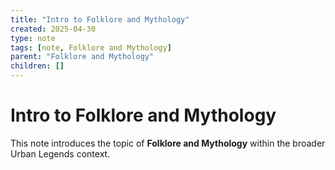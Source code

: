 ```yaml
---
title: "Intro to Folklore and Mythology"
created: 2025-04-30
type: note
tags: [note, Folklore and Mythology]
parent: "Folklore and Mythology"
children: []
---
```


# Intro to Folklore and Mythology

This note introduces the topic of **Folklore and Mythology** within the broader Urban Legends context.
